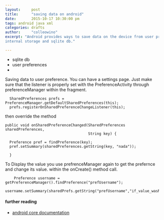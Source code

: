 ```yaml
---
layout:     post
title:      "saving data on android"
date:       2015-10-17 10:30:00 pm
tags: android java xml
categories: drafts
author:     "colleowino"
excerpt: "Android provides ways to save data on the device from user preferences,
internal storage and sqlite db."

---
```

- sqlite db
- user preferences
- 

Saving data to user preference. You can have  a settings page. Just make sure that the listener is properly set
with the PreferenceActivity through preferenceManager within the fragment.

      SharedPreferences prefs = PreferenceManager.getDefaultSharedPreferences(this);
      prefs.registerOnSharedPreferenceChangeListener(this);

then override the method

    public void onSharedPreferenceChanged(SharedPreferences sharedPreferences,
                                          String key) {
                                                  
      Preference pref = findPreference(key);
      pref.setSummary(sharedPreferences.getString(key, "nada"));
      
      }

To Display the value you use prefrenceManager again to get the prefernce and change its value.
within the onCreate() method call.

        Preference username =  getPreferenceManager().findPreference("prefUsername");
        username.setSummary(sharedPrefs.getString("prefUsername","if_value_wasNull"));
        
#### further reading 
- [android core documentation](http://developer.android.com/guide/topics/data/data-storage.html#filesInternal)


